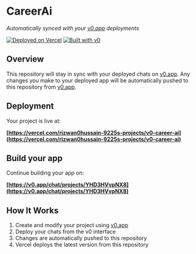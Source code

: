 # CareerAi

*Automatically synced with your [v0.app](https://v0.app) deployments*

[![Deployed on Vercel](https://img.shields.io/badge/Deployed%20on-Vercel-black?style=for-the-badge&logo=vercel)](https://vercel.com/rizwan0hussain-9225s-projects/v0-career-ai)
[![Built with v0](https://img.shields.io/badge/Built%20with-v0.app-black?style=for-the-badge)](https://v0.app/chat/projects/YHD3HVvpNX8)

## Overview

This repository will stay in sync with your deployed chats on [v0.app](https://v0.app).
Any changes you make to your deployed app will be automatically pushed to this repository from [v0.app](https://v0.app).

## Deployment

Your project is live at:

**[https://vercel.com/rizwan0hussain-9225s-projects/v0-career-ai](https://vercel.com/rizwan0hussain-9225s-projects/v0-career-ai)**

## Build your app

Continue building your app on:

**[https://v0.app/chat/projects/YHD3HVvpNX8](https://v0.app/chat/projects/YHD3HVvpNX8)**

## How It Works

1. Create and modify your project using [v0.app](https://v0.app)
2. Deploy your chats from the v0 interface
3. Changes are automatically pushed to this repository
4. Vercel deploys the latest version from this repository